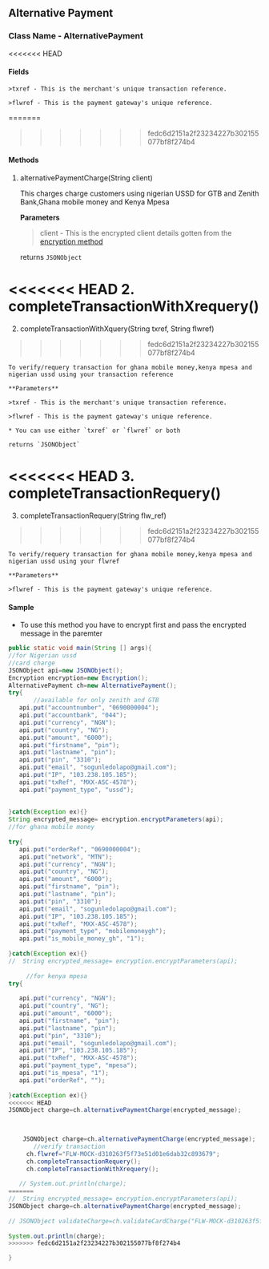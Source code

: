 ## Alternative Payment

### Class Name - AlternativePayment

<<<<<<< HEAD
#### Fields
    >txref - This is the merchant's unique transaction reference.
    
    >flwref - This is the payment gateway's unique reference.
    
=======
>>>>>>> fedc6d2151a2f23234227b302155077bf8f274b4
#### Methods
1. alternativePaymentCharge(String client)

    This charges charge customers using nigerian USSD for GTB and Zenith Bank,Ghana mobile money and Kenya Mpesa

    **Parameters**
    
    >client - This is the encrypted client details gotten from the [encryption method](ENCRYPTION.md)

    returns `JSONObject`

<<<<<<< HEAD
2. completeTransactionWithXrequery()
=======
2. completeTransactionWithXquery(String txref, String flwref)
>>>>>>> fedc6d2151a2f23234227b302155077bf8f274b4
    
    To verify/requery transaction for ghana mobile money,kenya mpesa and nigerian ussd using your transaction reference
    
    **Parameters**
    
    >txref - This is the merchant's unique transaction reference.
    
    >flwref - This is the payment gateway's unique reference.
    
    * You can use either `txref` or `flwref` or both
    
    returns `JSONObject`
    
<<<<<<< HEAD
3. completeTransactionRequery()
=======
3. completeTransactionRequery(String flw_ref)
>>>>>>> fedc6d2151a2f23234227b302155077bf8f274b4

    To verify/requery transaction for ghana mobile money,kenya mpesa and nigerian ussd using your flwref
    
    **Parameters**
    
    >flwref - This is the payment gateway's unique reference.
    

#### Sample

- To use this method you have to encrypt first and pass the encrypted message in the paremter

```java
public static void main(String [] args){
//for Nigerian ussd
//card charge
JSONObject api=new JSONObject();
Encryption encryption=new Encryption();
AlternativePayment ch=new AlternativePayment();
try{
       //available for only zenith and GTB
   api.put("accountnumber", "0690000004");
   api.put("accountbank", "044");
   api.put("currency", "NGN");
   api.put("country", "NG");
   api.put("amount", "6000");
   api.put("firstname", "pin");
   api.put("lastname", "pin");
   api.put("pin", "3310");
   api.put("email", "sogunledolapo@gmail.com");
   api.put("IP", "103.238.105.185");
   api.put("txRef", "MXX-ASC-4578");
   api.put("payment_type", "ussd");
   
   
}catch(Exception ex){}
String encrypted_message= encryption.encryptParameters(api);
//for ghana mobile money
   
try{
   api.put("orderRef", "0690000004");
   api.put("network", "MTN");
   api.put("currency", "NGN");
   api.put("country", "NG");
   api.put("amount", "6000");
   api.put("firstname", "pin");
   api.put("lastname", "pin");
   api.put("pin", "3310");
   api.put("email", "sogunledolapo@gmail.com");
   api.put("IP", "103.238.105.185");
   api.put("txRef", "MXX-ASC-4578");
   api.put("payment_type", "mobilemoneygh");
   api.put("is_mobile_money_gh", "1");
   
}catch(Exception ex){}
//  String encrypted_message= encryption.encryptParameters(api);
     
     //for kenya mpesa
try{
   
   api.put("currency", "NGN");
   api.put("country", "NG");
   api.put("amount", "6000");
   api.put("firstname", "pin");
   api.put("lastname", "pin");
   api.put("pin", "3310");
   api.put("email", "sogunledolapo@gmail.com");
   api.put("IP", "103.238.105.185");
   api.put("txRef", "MXX-ASC-4578");
   api.put("payment_type", "mpesa");
   api.put("is_mpesa", "1");
   api.put("orderRef", "");
   
}catch(Exception ex){}
<<<<<<< HEAD
JSONObject charge=ch.alternativePaymentCharge(encrypted_message);


	
	JSONObject charge=ch.alternativePaymentCharge(encrypted_message);
       //verify transaction
	 ch.flwref="FLW-MOCK-d310263f5f73e51d01e6dab32c893679";
	 ch.completeTransactionRequery();
	 ch.completeTransactionWithXrequery();
       
   // System.out.println(charge);
=======
//  String encrypted_message= encryption.encryptParameters(api);
JSONObject charge=ch.alternativePaymentCharge(encrypted_message);
   
// JSONObject validateCharge=ch.validateCardCharge("FLW-MOCK-d310263f5f73e51d01e6dab32c893679", "12345");
   
System.out.println(charge);
>>>>>>> fedc6d2151a2f23234227b302155077bf8f274b4

}
```